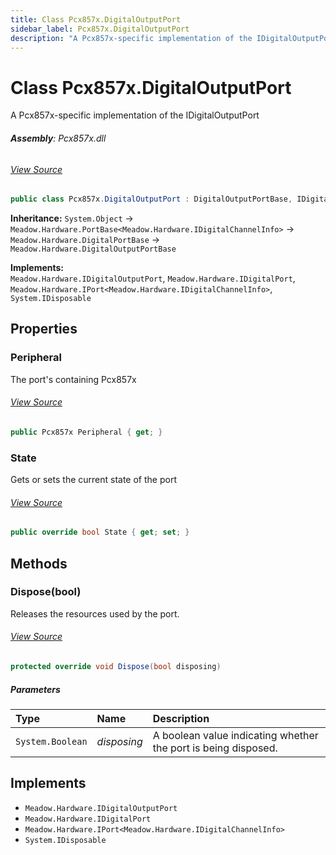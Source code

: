 ```yaml
---
title: Class Pcx857x.DigitalOutputPort
sidebar_label: Pcx857x.DigitalOutputPort
description: "A Pcx857x-specific implementation of the IDigitalOutputPort"
---
```

# Class Pcx857x.DigitalOutputPort
A Pcx857x-specific implementation of the IDigitalOutputPort

###### **Assembly**: Pcx857x.dll
###### [View Source](https://github.com/WildernessLabs/Meadow.Foundation.git/blob/develop/Source/Meadow.Foundation.Peripherals/ICs.IOExpanders.Pcx857x/Driver/Pcx857x.DigitalOutputPort.cs#L11)
```csharp title="Declaration"
public class Pcx857x.DigitalOutputPort : DigitalOutputPortBase, IDigitalOutputPort, IDigitalPort, IPort<IDigitalChannelInfo>, IDisposable
```
**Inheritance:** `System.Object` -> `Meadow.Hardware.PortBase<Meadow.Hardware.IDigitalChannelInfo>` -> `Meadow.Hardware.DigitalPortBase` -> `Meadow.Hardware.DigitalOutputPortBase`

**Implements:**  
`Meadow.Hardware.IDigitalOutputPort`, `Meadow.Hardware.IDigitalPort`, `Meadow.Hardware.IPort<Meadow.Hardware.IDigitalChannelInfo>`, `System.IDisposable`

## Properties
### Peripheral
The port's containing Pcx857x
###### [View Source](https://github.com/WildernessLabs/Meadow.Foundation.git/blob/develop/Source/Meadow.Foundation.Peripherals/ICs.IOExpanders.Pcx857x/Driver/Pcx857x.DigitalOutputPort.cs#L18)
```csharp title="Declaration"
public Pcx857x Peripheral { get; }
```
### State
Gets or sets the current state of the port
###### [View Source](https://github.com/WildernessLabs/Meadow.Foundation.git/blob/develop/Source/Meadow.Foundation.Peripherals/ICs.IOExpanders.Pcx857x/Driver/Pcx857x.DigitalOutputPort.cs#L39)
```csharp title="Declaration"
public override bool State { get; set; }
```
## Methods
### Dispose(bool)
Releases the resources used by the port.
###### [View Source](https://github.com/WildernessLabs/Meadow.Foundation.git/blob/develop/Source/Meadow.Foundation.Peripherals/ICs.IOExpanders.Pcx857x/Driver/Pcx857x.DigitalOutputPort.cs#L32)
```csharp title="Declaration"
protected override void Dispose(bool disposing)
```

##### Parameters

| Type | Name | Description |
|:--- |:--- |:--- |
| `System.Boolean` | *disposing* | A boolean value indicating whether the port is being disposed. |


## Implements

* `Meadow.Hardware.IDigitalOutputPort`
* `Meadow.Hardware.IDigitalPort`
* `Meadow.Hardware.IPort<Meadow.Hardware.IDigitalChannelInfo>`
* `System.IDisposable`
